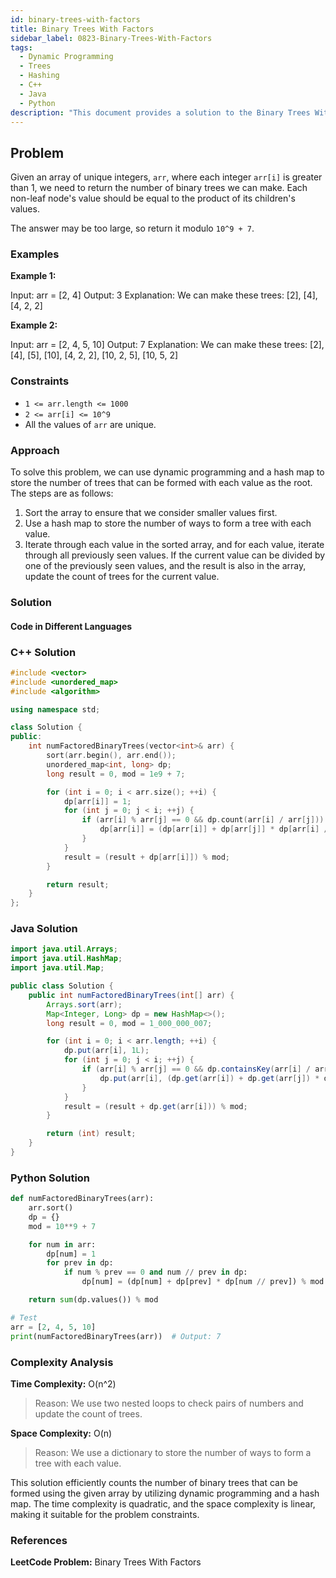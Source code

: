 ```yaml
---
id: binary-trees-with-factors
title: Binary Trees With Factors
sidebar_label: 0823-Binary-Trees-With-Factors
tags:
  - Dynamic Programming
  - Trees
  - Hashing
  - C++
  - Java
  - Python
description: "This document provides a solution to the Binary Trees With Factors problem, where we need to count the number of binary trees that can be formed with a given array of integers such that each node's value is the product of its children's values."
---
```


## Problem

Given an array of unique integers, `arr`, where each integer `arr[i]` is greater than 1, we need to return the number of binary trees we can make. Each non-leaf node's value should be equal to the product of its children's values.

The answer may be too large, so return it modulo `10^9 + 7`.

### Examples

**Example 1:**

Input: arr = [2, 4]
Output: 3
Explanation: We can make these trees: [2], [4], [4, 2, 2]

**Example 2:**

Input: arr = [2, 4, 5, 10]
Output: 7
Explanation: We can make these trees: [2], [4], [5], [10], [4, 2, 2], [10, 2, 5], [10, 5, 2]

### Constraints

- `1 <= arr.length <= 1000`
- `2 <= arr[i] <= 10^9`
- All the values of `arr` are unique.

### Approach

To solve this problem, we can use dynamic programming and a hash map to store the number of trees that can be formed with each value as the root. The steps are as follows:

1. Sort the array to ensure that we consider smaller values first.
2. Use a hash map to store the number of ways to form a tree with each value.
3. Iterate through each value in the sorted array, and for each value, iterate through all previously seen values. If the current value can be divided by one of the previously seen values, and the result is also in the array, update the count of trees for the current value.

### Solution

#### Code in Different Languages

### C++ Solution

```cpp
#include <vector>
#include <unordered_map>
#include <algorithm>

using namespace std;

class Solution {
public:
    int numFactoredBinaryTrees(vector<int>& arr) {
        sort(arr.begin(), arr.end());
        unordered_map<int, long> dp;
        long result = 0, mod = 1e9 + 7;

        for (int i = 0; i < arr.size(); ++i) {
            dp[arr[i]] = 1;
            for (int j = 0; j < i; ++j) {
                if (arr[i] % arr[j] == 0 && dp.count(arr[i] / arr[j])) {
                    dp[arr[i]] = (dp[arr[i]] + dp[arr[j]] * dp[arr[i] / arr[j]]) % mod;
                }
            }
            result = (result + dp[arr[i]]) % mod;
        }

        return result;
    }
};
```

### Java Solution

```java
import java.util.Arrays;
import java.util.HashMap;
import java.util.Map;

public class Solution {
    public int numFactoredBinaryTrees(int[] arr) {
        Arrays.sort(arr);
        Map<Integer, Long> dp = new HashMap<>();
        long result = 0, mod = 1_000_000_007;

        for (int i = 0; i < arr.length; ++i) {
            dp.put(arr[i], 1L);
            for (int j = 0; j < i; ++j) {
                if (arr[i] % arr[j] == 0 && dp.containsKey(arr[i] / arr[j])) {
                    dp.put(arr[i], (dp.get(arr[i]) + dp.get(arr[j]) * dp.get(arr[i] / arr[j])) % mod);
                }
            }
            result = (result + dp.get(arr[i])) % mod;
        }

        return (int) result;
    }
}
```

### Python Solution

```python
def numFactoredBinaryTrees(arr):
    arr.sort()
    dp = {}
    mod = 10**9 + 7

    for num in arr:
        dp[num] = 1
        for prev in dp:
            if num % prev == 0 and num // prev in dp:
                dp[num] = (dp[num] + dp[prev] * dp[num // prev]) % mod

    return sum(dp.values()) % mod

# Test
arr = [2, 4, 5, 10]
print(numFactoredBinaryTrees(arr))  # Output: 7
```

### Complexity Analysis

**Time Complexity:** O(n^2)

> Reason: We use two nested loops to check pairs of numbers and update the count of trees.

**Space Complexity:** O(n)

> Reason: We use a dictionary to store the number of ways to form a tree with each value.

This solution efficiently counts the number of binary trees that can be formed using the given array by utilizing dynamic programming and a hash map. The time complexity is quadratic, and the space complexity is linear, making it suitable for the problem constraints.

### References

**LeetCode Problem:** Binary Trees With Factors
